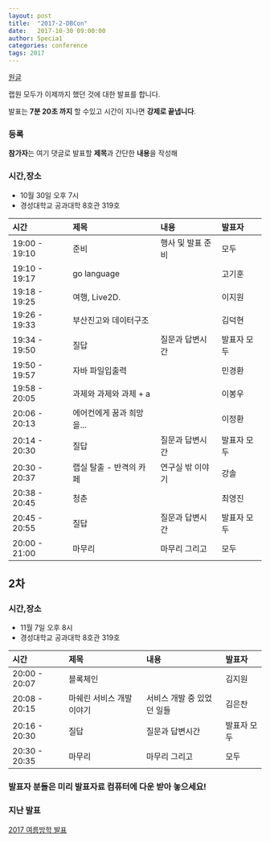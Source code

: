 ```yaml
---
layout: post
title:  "2017-2-DBCon"
date:   2017-10-30 09:00:00
author: 5pecia1
categories: conference
tags: 2017
---
```


[원글](https://gist.github.com/5pecia1/56d5f6520d4f08bea6f320a3fea2fc25)

랩원 모두가 이제까지 했던 것에 대한 발표를 합니다.

발표는 **7분 20초 까지** 할 수있고 시간이 지나면 **강제로 끝냅니다**.

### 등록

**참가자**는 여기 댓글로 발표할 **제목**과 간단한 **내용**을 작성해

### 시간,장소

* 10월 30일 오후 7시
* 경성대학교 공과대학 8호관 319호

|시간|제목|내용|발표자|
|:--|:--|:--|:--|
|19:00 - 19:10|준비|행사 및 발표 준비|모두|
|19:10 - 19:17|go language| |고기훈|
|19:18 - 19:25|여행, Live2D.| |이지원|
|19:26 - 19:33|부산진고와 데이터구조| |김덕현|
|19:34 - 19:50|질답|질문과 답변시간|발표자 모두|
|19:50 - 19:57|자바 파일입출력| |민경환|
|19:58 - 20:05|과제와 과제와 과제 + a| |이봉우|
|20:06 - 20:13|에어컨에게 꿈과 희망을...| |이정환|
|20:14 - 20:30|질답|질문과 답변시간|발표자 모두|
|20:30 - 20:37|랩실 탈출 - 반격의 카페|연구실 밖 이야기|강솔|
|20:38 - 20:45|청춘| |최영진|
|20:45 - 20:55|질답|질문과 답변시간|발표자 모두|
|20:00 - 21:00|마무리|마무리 그리고 |모두|

## 2차

### 시간,장소

* 11월 7일 오후 8시
* 경성대학교 공과대학 8호관 319호

|시간|제목|내용|발표자|
|:--|:--|:--|:--|
|20:00 - 20:07|블록체인| |김지원|
|20:08 - 20:15|마쉐린 서비스 개발 이야기|서비스 개발 중 있었던 일들|김은찬|
|20:16 - 20:30|질답|질문과 답변시간|발표자 모두|
|20:30 - 20:35|마무리|마무리 그리고 |모두|

### 발표자 분들은 미리 발표자료 컴퓨터에 다운 받아 놓으세요!

### 지난 발표

[2017 여름방학 발표](https://gist.github.com/5pecia1/5aa43701e2b97d7fd5980f90b95f6680)